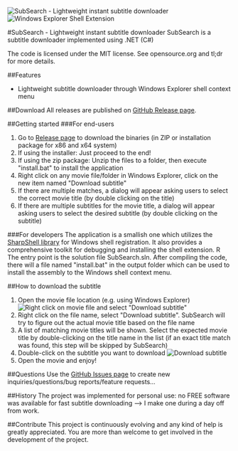 ![SubSearch - Lightweight instant subtitle downloader](https://lh3.googleusercontent.com/-m24ec1Bwbs4/Vaep-wtRcoI/AAAAAAAAD-g/NeF2n4f1ivw/s64-Ic42/SubSearchBig.png)
![Windows Explorer Shell Extension](https://lh3.googleusercontent.com/-eUG4WTu6yd0/VaiJF-geueI/AAAAAAAAD_A/NRGaxfqHvC8/s394-Ic42/Slogan.png)

#SubSearch - Lightweight instant subtitle downloader
SubSearch is a subtitle downloader implemented using .NET (C#)

The code is licensed under the MIT license. See opensource.org and tl;dr for more details.

##Features
* Lightweight subtitle downloader through Windows Explorer shell context menu

##Download
All releases are published on [GitHub Release page](https://github.com/tu-tran/SubSearch/releases).

##Getting started
###For end-users
1. Go to  [Release page](https://github.com/tu-tran/SubSearch/releases) to download the binaries (in ZIP or installation package for x86 and x64 system)
2. If using the installer: Just proceed to the end!
3. If using the zip package: Unzip the files to a folder, then execute "install.bat" to install the application
4. Right click on any movie file/folder in Windows Explorer, click on the new item named "Download subtitle"
5. If there are multiple matches, a dialog will appear asking users to select the correct movie title (by double clicking on the title)
6. If there are multiple subtitles for the movie title, a dialog will appear asking users to select the desired subtitle (by double clicking on the subtitle)

###For developers
The application is a smallish one which utilizes the [SharpShell library](https://github.com/dwmkerr/sharpshell) for Windows shell registration. It also provides a comprehensive toolkit for debugging and installing the shell extension. R
The entry point is the solution file SubSearch.sln. After compiling the code, there will a file named "install.bat" in the output folder which can be used to install the assembly to the Windows shell context menu.

##How to download the subtitle
1. Open the movie file location (e.g. using Windows Explorer)
![Right click on movie file and select "Download subtitle"](https://lh3.googleusercontent.com/--hpRAs_EyZ4/VaiMcGGSFEI/AAAAAAAAD_k/SmEym47tPWc/s394-Ic42/RightClickAndSelect.png)
2. Right click on the file name, select "Download subtitle". SubSearch will try to figure out the actual movie title based on the file name
3. A list of matching movie titles will be shown. Select the expected movie title by double-clicking on the title name in the list (if an exact title match was found, this step will be skipped by SubSearch)
4. Double-click on the subtitle you want to download
![Download subtitle](https://lh3.googleusercontent.com/-uPWDYxbKvg0/VaiMJJ5PwgI/AAAAAAAAD_U/L-4i1u7V5N8/s531-Ic42/SelectSubtitle.png)
5. Open the movie and enjoy!

##Questions
Use the [GitHub Issues page](https://github.com/tu-tran/SubSearch/issues) to create new inquiries/questions/bug reports/feature requests...

##History
The project was implemented for personal use: no FREE software was available for fast subtitle downloading --> I make one during a day off from work.

##Contribute
This project is continuously evolving and any kind of help is greatly appreciated. You are more than welcome to get involved in the development of the project.

